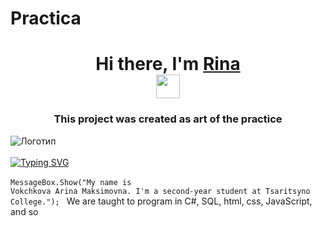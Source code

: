 # Practica
<h1 align="center">Hi there, I'm <a href="https://vk.com/toad_boron" target="_blank">Rina</a> 
<div id="header">
 <div class="logo1">
  <a href="https://vk.com/toad_boron">
   <img src="https://cdn-icons-png.flaticon.com/512/2527/2527814.png" width="38" height="38" align="center"/>
  </a>
 </div>
</div></h1>
<h3 align="center">This project was created as art of the practice</h3>


<!---Для подробной версии, статистика по использованию языков-->
![Логотип](https://octodex.github.com/images/orderedlistocat.png "Логотип GitHub")<br></br>
[![Typing SVG](https://readme-typing-svg.herokuapp.com?color=%2336BCF7&lines=I'm+Computer+science+student)](https://git.io/typing-svg)<br></br>
<code>MessageBox.Show("My name is Vokchkova Arina Maksimovna. I'm a second-year student at Tsaritsyno College.");
</code>
We are taught to program in C#, SQL, html, css, JavaScript, and so





<!--https://www.transparentpng.com/thumb/sun/hello-again-sun-png-8.png-->


